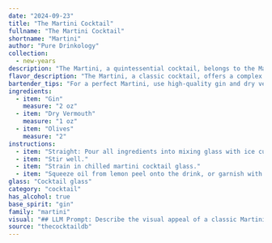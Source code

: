 ```yaml
---
date: "2024-09-23"
title: "The Martini Cocktail"
fullname: "The Martini Cocktail"
shortname: "Martini"
author: "Pure Drinkology"
collection:
  - new-years
description: "The Martini, a quintessential cocktail, belongs to the Martini family, characterized by its gin or vodka base and dry vermouth. Its origin is debated, but likely emerged in the late 19th century in New York or San Francisco, gaining popularity in the early 20th century. "
flavor_description: "The Martini, a classic cocktail, offers a complex taste profile. Gin's juniper and botanicals dominate, delivering a dry, herbal backbone. Dry vermouth adds a subtle sweetness and complexity, with hints of citrus and spice. The olive, often used as a garnish, contributes a briny, savory note. The overall effect is a crisp, refreshing, and sophisticated taste experience. "
bartender_tips: "For a perfect Martini, use high-quality gin and dry vermouth. Chill both ingredients thoroughly, but don't freeze them. The ratio of gin to vermouth is personal preference, but classic is 2:1. Stir with ice, don't shake, to prevent dilution. Strain into a chilled martini glass and garnish with an olive or lemon twist. Remember, a good Martini is all about balance and subtlety. "
ingredients:
  - item: "Gin"
    measure: "2 oz"
  - item: "Dry Vermouth"
    measure: "1 oz"
  - item: "Olives"
    measure: "2"
instructions:
  - item: "Straight: Pour all ingredients into mixing glass with ice cubes."
  - item: "Stir well."
  - item: "Strain in chilled martini cocktail glass."
  - item: "Squeeze oil from lemon peel onto the drink, or garnish with olive."
glass: "Cocktail glass"
category: "cocktail"
has_alcohol: true
base_spirit: "gin"
family: "martini"
visual: "## LLM Prompt: Describe the visual appeal of a classic Martini.**Context:**  Imagine a perfectly crafted Martini, made with high-quality gin and dry vermouth, served in a chilled martini glass. **Describe the following elements:*** **Glass:** What kind of glass is it? What is its shape and size?  How does the glass enhance the visual appeal?* **Liquid:** What is the color of the gin and vermouth mixture? Is it clear, slightly cloudy, or has a tinge of color?  How does the light interact with the liquid?* **Garnish:** Describe the olive.  What kind of olive is it? How is it presented? What is its size and color? * **Overall Impression:**  What is the overall visual appeal of the Martini?  Does it evoke elegance, simplicity, sophistication, or something else? **Remember:**  Focus on using descriptive language to convey the visual experience of this classic cocktail.  Use words that evoke senses of touch, sight, and even smell.  Don't forget to include details about the liquid's clarity, the glass's chill, and the olive's presence. "
source: "thecocktaildb"
---
```



